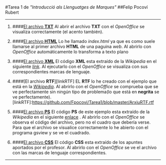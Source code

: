 #Tarea 1 de _"Introducció als Llenguatges de Marques"_
##Felip Pocoví Rubert
***
1. ####[El archivo **TXT**](https://github.com/Fpocovi/Tarea1/blob/master/ArxiuTXT.txt)
Al abrir el archivo **TXT** con el _OpenOffice_ se visualiza correctamente (el acento también).

2. ####[El archivo **HTML**](https://github.com/Fpocovi/Tarea1/blob/master/index.html)
Lo he llamado _index.html_ ya que es como suele llamarse al primer archivo **HTML** de una  paguina _web_. Al abrirlo con _OpenOffice_ automáticamente lo transforma a texto plano

3. ####[El archivo **XML**](https://github.com/Fpocovi/Tarea1/blob/master/arxiuXML.xml)
El código **XML** esta extraído de la _Wikipedia_ en el siguiente [_link_](https://es.wikipedia.org/wiki/Extensible_Markup_Language). Al ejecutarlo con el _OpenOffice_ se visualiza con sus correspondientes marcas de lenguaje.

4. ####[El archivo **RTF**][linkRTF]
EL **RTF** lo he creado con el ejemplo que está en la [_Wikipedia_](https://es.wikipedia.org/wiki/Rich_Text_Format). Al abrirlo con el _OpenOffice_ se comprueba que se ve perfectamente sin ningún tipo de problema(lo que está en **negrita** se ve perfectamente).
[linkRTF]:https://github.com/Fpocovi/Tarea1/blob/master/ArxiuRTF.rtf

5. ####[El archivo **PS**](https://github.com/Fpocovi/Tarea1/blob/master/ArxiuPs.ps)
El código **PS** de este ejemplo esta extraído de la _Wikipedia_ en el siguiente [enlace](https://es.wikipedia.org/wiki/PostScript) . Al abrirlo con el _OpenOffice_ se observa el código del archivo, pero no el cuadro que debería verse. Para que el archivo se visualice correctamente lo he abierto con el programa gsview y se ve el cuadrado.

6. ####[El archivo **CSS**](https://github.com/Fpocovi/Tarea1/blob/master/ArxiuCSS.css)
El código **CSS** esta extraído de los apuntes aportados por el profesor. Al abrirlo con el _OpenOffice_ se ve el archivo con las marcas de lenguaje correspondientes.
***
